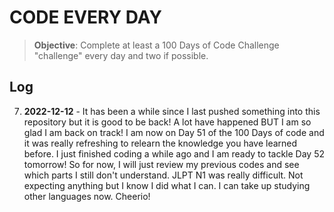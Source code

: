 # CODE EVERY DAY

> **Objective**: Complete at least a 100 Days of Code Challenge "challenge" every day and two if possible.

## Log

7. **2022-12-12** - It has been a while since I last pushed something into this repository but it is good to be back! A lot have happened BUT I am so glad I am back on track! I am now on Day 51 of the 100 Days of code and it was really refreshing to relearn the knowledge you have learned before. I just finished coding a while ago and I am ready to tackle Day 52 tomorrow! So for now, I will just review my previous codes and see which parts I still don't understand. JLPT N1 was really difficult. Not expecting anything but I know I did what I can. I can take up studying other languages now. Cheerio!
